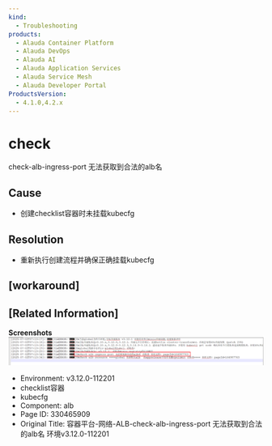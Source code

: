 ```yaml
---
kind:
  - Troubleshooting
products:
  - Alauda Container Platform
  - Alauda DevOps
  - Alauda AI
  - Alauda Application Services
  - Alauda Service Mesh
  - Alauda Developer Portal
ProductsVersion:
  - 4.1.0,4.2.x
---
```

<!-- A type of document that involves encountering a fault, diagnosing it, performing root cause analysis, and providing solutions. -->

# check

check-alb-ingress-port 无法获取到合法的alb名

## Cause
- 创建checklist容器时未挂载kubecfg

## Resolution
- 重新执行创建流程并确保正确挂载kubecfg

## [workaround]

## [Related Information]
**Screenshots**
![](assets/rong-qi-ping-tai-wang-luo-alb-check-alb-ingress-port-wu-fa-huo-qu-dao-he-fa-de-a/1751511971_99781_8126c6_alb.png)
- Environment: v3.12.0-112201
- checklist容器
- kubecfg
- Component: alb
- Page ID: 330465909
- Original Title: 容器平台-网络-ALB-check-alb-ingress-port 无法获取到合法的alb名 环境v3.12.0-112201
